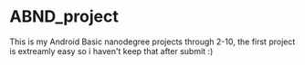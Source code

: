 # ABND_project

This is my Android Basic nanodegree projects through 2-10, the first project is extreamly easy so i haven't keep that after submit :)